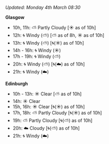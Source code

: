 *Updated: Monday 4th March 08:30*

**Glasgow**

* 10h, 11h: :partly_sunny: Partly Cloudy [:sunny: as of 10h]
* 12h: :cyclone: Windy (:partly_sunny:) [:partly_sunny: as of 8h, :sunny: as of 10h]
* 13h: :cyclone: Windy (:partly_sunny:) [:cyclone:(:sunny:) as of 10h]
* 14h - 16h: :cyclone: Windy (:sunny:)
* 17h - 19h: :cyclone: Windy (:partly_sunny:)
* 20h: :cyclone: Windy (:partly_sunny:) [:cyclone:(:cloud:) as of 10h]
* 21h: :cyclone: Windy (:cloud:)

**Edinburgh**

* 10h - 13h: :sunny: Clear [:partly_sunny: as of 10h]
* 14h: :sunny: Clear
* 15h, 16h: :sunny: Clear [:cyclone:(:sunny:) as of 10h]
* 17h, 18h: :partly_sunny: Partly Cloudy [:cyclone:(:sunny:) as of 10h]
* 19h: :partly_sunny: Partly Cloudy [:cyclone:(:partly_sunny:) as of 10h]
* 20h: :cloud: Cloudy [:cyclone:(:partly_sunny:) as of 10h]
* 21h: :cyclone: Windy (:cloud:)
